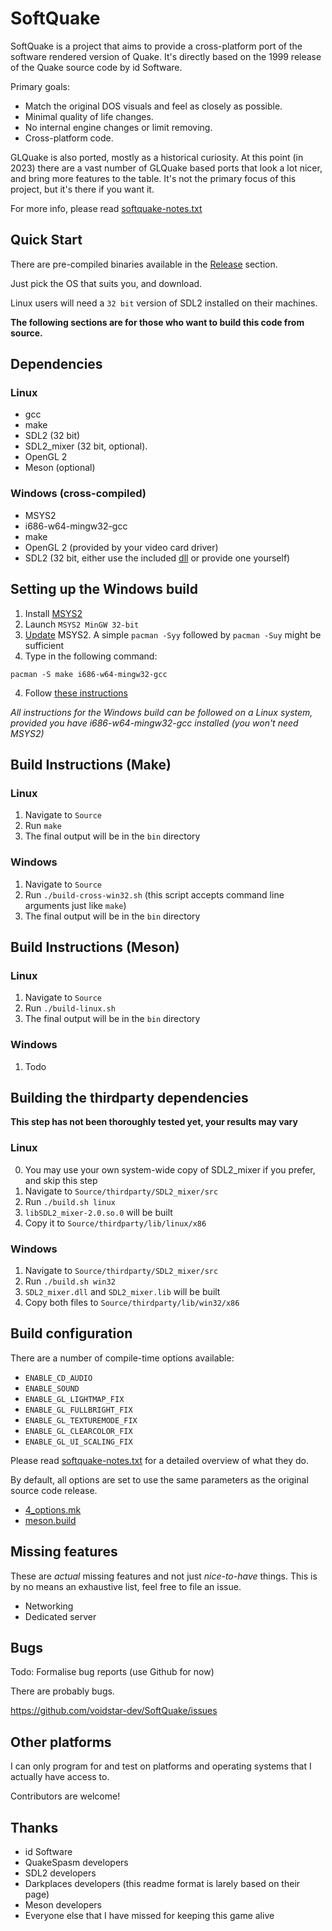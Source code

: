 # SoftQuake

SoftQuake is a project that aims to provide a cross-platform port of the software rendered version of Quake.
It's directly based on the 1999 release of the Quake source code by id Software.

Primary goals:
* Match the original DOS visuals and feel as closely as possible.
* Minimal quality of life changes.
* No internal engine changes or limit removing.
* Cross-platform code.

GLQuake is also ported, mostly as a historical curiosity.
At this point (in 2023) there are a vast number of GLQuake based ports that look a lot nicer, and bring more features to the table.
It's not the primary focus of this project, but it's there if you want it.

For more info, please read [softquake-notes.txt](Source/softquake-notes.txt)

## Quick Start
There are pre-compiled binaries available in the [Release](https://github.com/voidstar-dev/SoftQuake/releases) section.

Just pick the OS that suits you, and download.

Linux users will need a `32 bit` version of SDL2 installed on their machines.

**The following sections are for those who want to build this code from source.**
## Dependencies
### Linux
* gcc
* make
* SDL2 (32 bit)
* SDL2_mixer (32 bit, optional).
* OpenGL 2
* Meson (optional)


### Windows (cross-compiled)
* MSYS2
* i686-w64-mingw32-gcc
* make
* OpenGL 2 (provided by your video card driver)
* SDL2 (32 bit, either use the included [dll](Source/thirdparty/lib/win32/x86) or provide one yourself)


## Setting up the Windows build
1. Install [MSYS2](https://www.msys2.org/)
2. Launch `MSYS2 MinGW 32-bit`
3. [Update](https://www.msys2.org/docs/updating/) MSYS2. A simple `pacman -Syy` followed by `pacman -Suy` might be sufficient
3. Type in the following command:

```
pacman -S make i686-w64-mingw32-gcc
```

4. Follow [these instructions](#windows)

*All instructions for the Windows build can be followed on a Linux system,
provided you have i686-w64-mingw32-gcc installed (you won't need MSYS2)*


## Build Instructions (Make)
### Linux
1. Navigate to `Source`
2. Run `make`
3. The final output will be in the `bin` directory


### Windows
1. Navigate to `Source`
2. Run `./build-cross-win32.sh` (this script accepts command line arguments just like `make`)
3. The final output will be in the `bin` directory



## Build Instructions (Meson)
### Linux
1. Navigate to `Source`
2. Run `./build-linux.sh`
3. The final output will be in the `bin` directory

### Windows
1. Todo


## Building the thirdparty dependencies
**This step has not been thoroughly tested yet, your results may vary**

### Linux
0. You may use your own system-wide copy of SDL2_mixer if you prefer, and skip this step
1. Navigate to `Source/thirdparty/SDL2_mixer/src`
2. Run `./build.sh linux`
3. `libSDL2_mixer-2.0.so.0` will be built
4. Copy it to `Source/thirdparty/lib/linux/x86`

### Windows
1. Navigate to `Source/thirdparty/SDL2_mixer/src`
2. Run `./build.sh win32`
3. `SDL2_mixer.dll` and `SDL2_mixer.lib` will be built
4. Copy both files to `Source/thirdparty/lib/win32/x86`

## Build configuration
There are a number of compile-time options available:

* `ENABLE_CD_AUDIO`
* `ENABLE_SOUND`
* `ENABLE_GL_LIGHTMAP_FIX`
* `ENABLE_GL_FULLBRIGHT_FIX`
* `ENABLE_GL_TEXTUREMODE_FIX`
* `ENABLE_GL_CLEARCOLOR_FIX`
* `ENABLE_GL_UI_SCALING_FIX`

Please read [softquake-notes.txt](Source/softquake-notes.txt) for a detailed overview of what they do.

By default, all options are set to use the same parameters as the original source code release.

* [4_options.mk](Source/4_options.mk)
* [meson.build](Source/meson.build)


## Missing features
These are *actual* missing features and not just *nice-to-have* things.
This is by no means an exhaustive list, feel free to file an issue.
* Networking
* Dedicated server

## Bugs
Todo: Formalise bug reports (use Github for now)

There are probably bugs.

https://github.com/voidstar-dev/SoftQuake/issues

## Other platforms
I can only program for and test on platforms and operating systems that I actually have access to.

Contributors are welcome!

## Thanks
* id Software
* QuakeSpasm developers
* SDL2 developers
* Darkplaces developers (this readme format is larely based on their page)
* Meson developers
* Everyone else that I have missed for keeping this game alive
